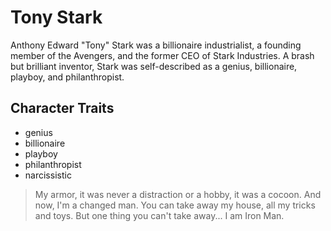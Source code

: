 # Tony Stark
Anthony Edward "Tony" Stark was a billionaire industrialist, a founding member of the Avengers, and the former CEO of Stark Industries. A brash but brilliant inventor, Stark was self-described as a genius, billionaire, playboy, and philanthropist.
## Character Traits
* genius
* billionaire
* playboy
* philanthropist
* narcissistic
> My armor, it was never a distraction or a hobby, it was a cocoon. And now, I'm a changed man. You can take away my house, all my tricks and toys. But one thing you can't take away... I am Iron Man.